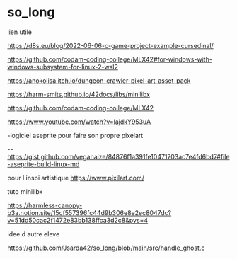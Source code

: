# so_long


lien utile 

https://d8s.eu/blog/2022-06-06-c-game-project-example-cursedinal/

https://github.com/codam-coding-college/MLX42#for-windows-with-windows-subsystem-for-linux-2-wsl2

https://anokolisa.itch.io/dungeon-crawler-pixel-art-asset-pack

https://harm-smits.github.io/42docs/libs/minilibx

https://github.com/codam-coding-college/MLX42

https://www.youtube.com/watch?v=lajdkY953uA


-logiciel aseprite pour faire son propre pixelart

--https://gist.github.com/veganaize/84876f1a391fe10471703ac7e4fd6bd7#file-aseprite-build-linux-md


pour l inspi artistique 
https://www.pixilart.com/

tuto minilibx

https://harmless-canopy-b3a.notion.site/15cf557396fc44d9b306e8e2ec8047dc?v=51dd50cac2f1472e83bb138ffca3d2c8&pvs=4


idee d autre eleve 

https://github.com/Jsarda42/so_long/blob/main/src/handle_ghost.c
